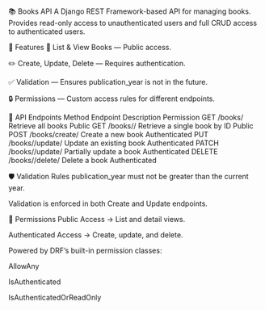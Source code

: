 📚 Books API
A Django REST Framework-based API for managing books.
Provides read-only access to unauthenticated users and full CRUD access to authenticated users.

🚀 Features
📖 List & View Books — Public access.

✏️ Create, Update, Delete — Requires authentication.

✅ Validation — Ensures publication_year is not in the future.

🔒 Permissions — Custom access rules for different endpoints.

📡 API Endpoints
Method	Endpoint	Description	Permission
GET	/books/	Retrieve all books	Public
GET	/books/<id>/	Retrieve a single book by ID	Public
POST	/books/create/	Create a new book	Authenticated
PUT	/books/<id>/update/	Update an existing book	Authenticated
PATCH	/books/<id>/update/	Partially update a book	Authenticated
DELETE	/books/<id>/delete/	Delete a book	Authenticated

🛡️ Validation Rules
publication_year must not be greater than the current year.

Validation is enforced in both Create and Update endpoints.

🔑 Permissions
Public Access → List and detail views.

Authenticated Access → Create, update, and delete.

Powered by DRF’s built-in permission classes:

AllowAny

IsAuthenticated

IsAuthenticatedOrReadOnly